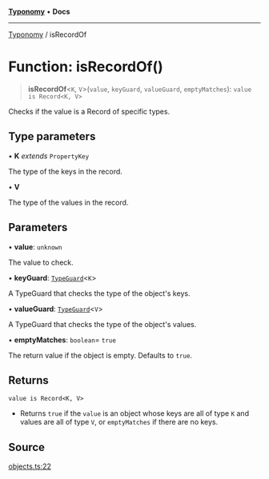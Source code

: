 [**Typonomy**](../README.md) • **Docs**

***

[Typonomy](../globals.md) / isRecordOf

# Function: isRecordOf()

> **isRecordOf**\<`K`, `V`\>(`value`, `keyGuard`, `valueGuard`, `emptyMatches`): `value is Record<K, V>`

Checks if the value is a Record of specific types.

## Type parameters

• **K** *extends* `PropertyKey`

The type of the keys in the record.

• **V**

The type of the values in the record.

## Parameters

• **value**: `unknown`

The value to check.

• **keyGuard**: [`TypeGuard`](../type-aliases/TypeGuard.md)\<`K`\>

A TypeGuard that checks the type of the object's keys.

• **valueGuard**: [`TypeGuard`](../type-aliases/TypeGuard.md)\<`V`\>

A TypeGuard that checks the type of the object's values.

• **emptyMatches**: `boolean`= `true`

The return value if the object is empty. Defaults to `true`.

## Returns

`value is Record<K, V>`

- Returns `true` if the `value` is an object whose keys are all of type `K`
 and values are all of type `V`, or `emptyMatches` if there are no keys.

## Source

[objects.ts:22](https://github.com/softcraft-development/typonomy/blob/dfbcc96600b9b9b8c6faf47f3caef423e4f1568c/src/objects.ts#L22)
